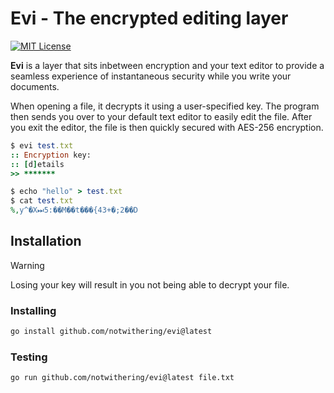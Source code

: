 # Evi - The encrypted editing layer

[![MIT License](https://img.shields.io/badge/License-MIT-a10b31)](LICENSE)

**Evi** is a layer that sits inbetween encryption and your text editor to provide a seamless experience of instantaneous security while you write your documents.

When opening a file, it decrypts it using a user-specified key. The program then sends you over to your default text editor to easily edit the file. After you exit the editor, the file is then quickly secured with AES-256 encryption.

```ruby
$ evi test.txt
:: Encryption key:
:: [d]etails
>> *******

$ echo "hello" > test.txt
$ cat test.txt
%,y^�X⏭5:��M��t���{43+�;2��D
```

## Installation

> [!WARNING]
> Losing your key will result in you not being able to decrypt your file.

### Installing

```bash
go install github.com/notwithering/evi@latest
```

### Testing

```bash
go run github.com/notwithering/evi@latest file.txt
```
